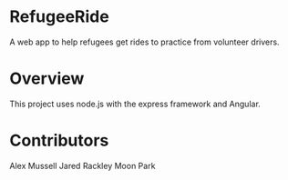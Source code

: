 # RefugeeRide
A web app to help refugees get rides to practice from volunteer drivers.

# Overview
This project uses node.js with the express framework and Angular.

# Contributors
Alex Mussell
Jared Rackley
Moon Park
